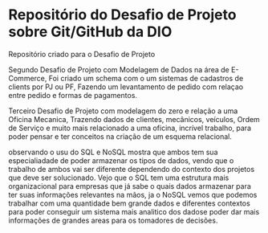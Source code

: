 # Repositório do Desafio de Projeto sobre Git/GitHub da DIO
Repositório criado para o Desafio de Projeto

Segundo Desafio de Projeto com Modelagem de Dados na área de E-Commerce,
Foi criado um schema com o um sistemas de cadastros de clients por PJ ou PF,
Fazendo um levantamento de pedido com relaçao entre pedido e formas de pagamentos.

Terceiro Desafio de Projeto com modelagem do zero e relação a uma Oficina Mecanica,
Trazendo dados de clientes, mecânicos, veículos, Ordem de Serviço e muito mais relacionado a uma oficina,
incrível trabalho, para poder pensar e ter conceitos na criação de um esquema relacional.

observando o usu do SQL e NoSQL mostra que ambos tem sua especialiadade de poder armazenar os tipos de dados,
vendo que o trabalho de ambos vai ser diferente dependendo do contexto dos projetos que deve ser solucionado.
Vejo que o SQL tem uma estrutura mais organizacional para empresas que já sabe o quais dados armazenar para ter suas informações relevantes na mãos,
ja o NoSQL vemos que podemos trabalhar com uma quantidade bem grande dados e diferentes contextos para poder conseguir um sistema mais analitico dos dadose poder
dar mais informações de grandes areas para os tomadores de decisões.
